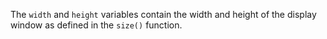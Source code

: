 The `width` and `height` variables contain the width and height of the display window as defined in the `size()` function.
